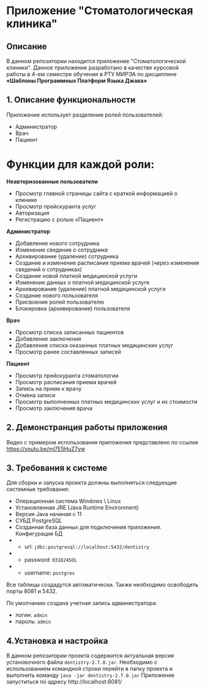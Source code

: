 # Приложение "Стоматологическая клиника"


## Описание
В данном репозитории находится приложение "Стоматологической клиники". Данное приложение разработано в качестве курсовой работы в 4-ем семестре обучения в РТУ МИРЭА по дисциплине **«Шаблоны Программных Платформ Языка Джава»**
##  1. Описание функциональности

Приложение использует разделение ролей пользователей:
- Администратор
- Врач
- Пациент

# Функции для каждой роли:

**Неавторизованные пользователи**
- Просмотр главной страницы сайта с краткой информацией о клинике
- Просмотр прейскуранта услуг
- Авторизация
- Регистрацию с ролью «Пациент»

**Администратор**
- Добавление нового сотрудника
- Изменение сведения о сотруднике
- Архивирование (удаление) сотрудника
- Создание и изменение расписания приема врачей (через изменения сведений о сотрудниках)
- Создание новой платной медицинской услуги
- Изменение данных о платной медицинской услуге
- Архивирование (удаление) платной медицинской услуги
- Создание нового пользователя
- Присвоение ролей пользователю
- Блокировка (архивирование) пользователя

**Врач**
- Просмотр списка записанных пациентов
- Добавление заключения
- Добавление списка оказанных платных медицинских услуг
- Просмотр ранее составленных записей

**Пациент**
- Просмотр прейскуранта стоматологии
- Просмотр расписания приема врачей
- Запись на прием к врачу
- Отмена записи
- Просмотр выполненных платных медицинских услуг и их стоимости
- Просмотр заключения врача

## 2. Демонстранция работы приложения
Видео с примером использования приложения представлено по ссылке
https://youtu.be/ml7E5HuZ7vw

##  3. Требования к системе

Для сборки и запуска проекта должны выполняться следующие системные требования:
- Операционная система Windows \ Linux
- Установленная JRE (Java Runtime Environment)
- Версия Java начиная с 11
- СУБД PostgreSQL
- Созданная база данных для подключения приложения. Конфигурация БД
- - url: `jdbc:postgresql://localhost:5432/dentistry`
- - password: `031624SOL`
- - username: `postgres`

Все таблицы создадутся автоматически.
Также необходимо освободить порты 8081 и 5432.

По умолчанию создана учетная запись администратора:
- логин: `admin`
- пароль: `admin`

## 4.Установка и настройка

В данном репозитории проекта содержится актуальная версия установочного файла `dentistry-2.7.0.jar`. Необходимо с использованием командной строки перейти в папку проекта и выполнить команду `java -jar dentistry-2.7.0.jar` 
Приложение запуститься по адресу http://localhost:8081/
